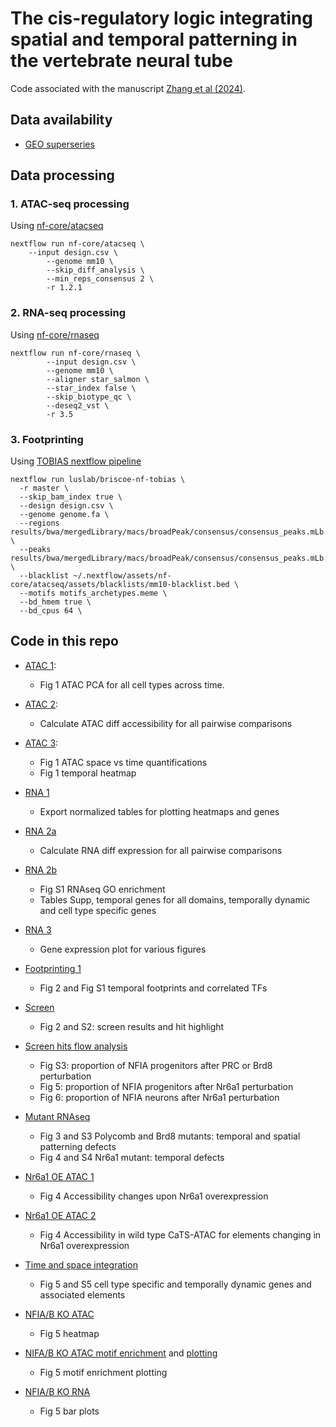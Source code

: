 # The cis-regulatory logic integrating spatial and temporal patterning in the vertebrate neural tube

Code associated with the manuscript [Zhang et al (2024)](https://www.biorxiv.org/content/10.1101/2024.04.17.589864v1.full).

## Data availability

- [GEO superseries](https://www.ncbi.nlm.nih.gov/geo/query/acc.cgi?acc=GSE264172)

## Data processing

### 1. ATAC-seq processing 
Using [nf-core/atacseq](https://nf-co.re/atacseq)
```
nextflow run nf-core/atacseq \
	--input design.csv \
        --genome mm10 \
    	--skip_diff_analysis \
    	--min_reps_consensus 2 \
        -r 1.2.1
```

### 2. RNA-seq processing
Using [nf-core/rnaseq](https://nf-co.re/rnaseq)
```
nextflow run nf-core/rnaseq \
        --input design.csv \
        --genome mm10 \
        --aligner star_salmon \
        --star_index false \
        --skip_biotype_qc \
    	--deseq2_vst \
        -r 3.5
```

### 3. Footprinting
Using [TOBIAS nextflow pipeline](https://github.com/luslab/briscoe-nf-tobias)
```
nextflow run luslab/briscoe-nf-tobias \
  -r master \
  --skip_bam_index true \
  --design design.csv \
  --genome genome.fa \
  --regions results/bwa/mergedLibrary/macs/broadPeak/consensus/consensus_peaks.mLb.clN.bed \
  --peaks results/bwa/mergedLibrary/macs/broadPeak/consensus/consensus_peaks.mLb.clN.bed \
  --blacklist ~/.nextflow/assets/nf-core/atacseq/assets/blacklists/mm10-blacklist.bed \
  --motifs motifs_archetypes.meme \
  --bd_hmem true \
  --bd_cpus 64 \
```

## Code in this repo

- [ATAC 1](r_files/temporal_atac_1_PCA.md): 
    - Fig 1 ATAC PCA for all cell types across time.
- [ATAC 2](r_files/temporal_atac_2_time_space.md): 
    - Calculate ATAC diff accessibility for all pairwise comparisons
- [ATAC 3](r_files/temporal_atac_2_time_space_plot.md): 
    - Fig 1 ATAC space vs time quantifications
    - Fig 1 temporal heatmap

- [RNA 1](r_files/temporal_rna_1_export_tables.md)
    - Export normalized tables for plotting heatmaps and genes
- [RNA 2a](r_files/temporal_rna_2_time_space.md)
    - Calculate RNA diff expression for all pairwise comparisons
- [RNA 2b](r_files/temporal_rna_2_time_space_import_plot.md)
    - Fig S1 RNAseq GO enrichment
    - Tables Supp, temporal genes for all domains, temporally dynamic and cell type specific genes
- [RNA 3](r_files/temporal_rna_3_plotgenes_import.md)
    - Gene expression plot for various figures
- [Footprinting 1](r_files/temporal_footprint_1_WT.md)
    - Fig 2 and Fig S1 temporal footprints and correlated TFs
- [Screen](r_files/temporal_screen_1_hitselection.md)
    - Fig 2 and S2: screen results and hit highlight
- [Screen hits flow analysis](r_files/temporal_screen_3_Flow.md)
    - Fig S3: proportion of NFIA progenitors after PRC or Brd8 perturbation
    - Fig 5: proportion of NFIA progenitors after Nr6a1 perturbation
    - Fig 6: proportion of NFIA neurons after Nr6a1 perturbation
- [Mutant RNAseq](r_files/temporal_screen_2_hitsRNAseq.md)
    - Fig 3 and S3 Polycomb and Brd8 mutants: temporal and spatial patterning defects
    - Fig 4 and S4 Nr6a1 mutant: temporal defects
- [Nr6a1 OE ATAC 1](r_files/temporal_Nr6a1OE_2_ATAC.md)
    - Fig 4 Accessibility changes upon Nr6a1 overexpression
- [Nr6a1 OE ATAC 2](r_files/temporal_Nr6a1OE_3_ATAC.md)
    - Fig 4 Accessibility in wild type CaTS-ATAC for elements changing in Nr6a1 overexpression
- [Time and space integration](r_files/temporal_multi_2_time_and_space_genes.md)
    - Fig 5 and S5 cell type specific and temporally dynamic genes and associated elements
- [NFIA/B KO ATAC](r_files/temporal_NFIAB-KO_1_ATAC.md)
    - Fig 5 heatmap
- [NIFA/B KO ATAC motif enrichment](r_files/temporal_NFIAB-KO_3_motifenrichment.md) and [plotting](r_files/temporal_NFIAB-KO_4_plotmotifs.md)
    - Fig 5 motif enrichment plotting 
- [NFIA/B KO RNA](r_files/temporal_NFIAB-KO_2_RNA.md)
    - Fig 5 bar plots 
